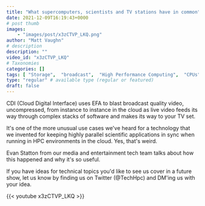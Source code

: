 ```yaml
---
title: "What supercomputers, scientists and TV stations have in common"
date: 2021-12-09T16:19:43+0000
# post thumb
images:
    - "images/post/x3zCTVP_LKQ.png"
author: "Matt Vaughn"
# description
description: ""
video_id: "x3zCTVP_LKQ"
# Taxonomies
categories: []
tags: [ "Storage",  "broadcast",  "High Performance Computing",  "CPUs",  "ParallelCluster",  "Schedulers",  "GPUs",  "uncompressed video",  "HPC",  "DCV",  "CDI",  "Lustre",  "vizualization",  "EC2",  "TV",  "Covid-19",  "virtualization",  "techshorts", ]
type: "regular" # available type (regular or featured)
draft: false
---
```


CDI (Cloud Digital Interface) uses EFA to blast broadcast quality video, uncompressed, from instance to instance in the cloud as live video feeds its way through complex stacks of software and makes its way to your TV set.

It's one of the more unusual use cases we've heard for a technology that we invented for keeping highly parallel scientific applications in sync when running in HPC environments in the cloud. Yes, that's weird.

Evan Statton from our media and entertainment tech team talks about how this happened and why it's so useful.

If you have ideas for technical topics you'd like to see us cover in a future show, let us know by finding us on Twitter (@TechHpc) and DM'ing us with your idea.

{{< youtube x3zCTVP_LKQ >}}